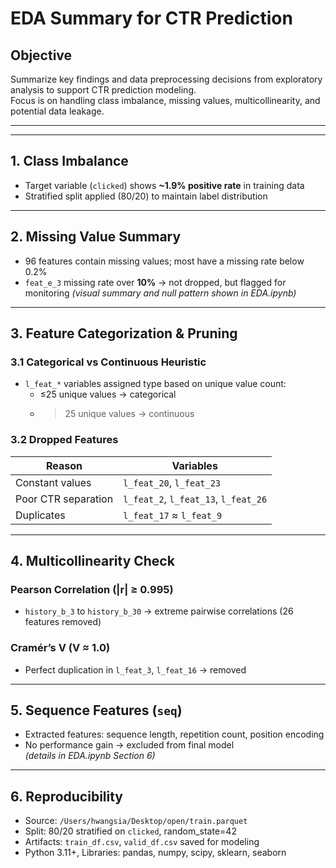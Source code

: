 # EDA Summary for CTR Prediction

## Objective

Summarize key findings and data preprocessing decisions from exploratory analysis to support CTR prediction modeling.  
Focus is on handling class imbalance, missing values, multicollinearity, and potential data leakage.

---

---

## 1. Class Imbalance

- Target variable (`clicked`) shows **~1.9% positive rate** in training data
- Stratified split applied (80/20) to maintain label distribution

---

## 2. Missing Value Summary

- 96 features contain missing values; most have a missing rate below 0.2%
- `feat_e_3` missing rate over **10%** → not dropped, but flagged for monitoring 
  *(visual summary and null pattern shown in EDA.ipynb)*

---

## 3. Feature Categorization & Pruning

### 3.1 Categorical vs Continuous Heuristic

- `l_feat_*` variables assigned type based on unique value count:  
  - ≤25 unique values → categorical  
  - >25 unique values → continuous

### 3.2 Dropped Features

| Reason                | Variables                       |
|----------------------|----------------------------------|
| Constant values       | `l_feat_20`, `l_feat_23`        |
| Poor CTR separation   | `l_feat_2`, `l_feat_13`, `l_feat_26` |
| Duplicates            | `l_feat_17` ≈ `l_feat_9`         |

---

## 4. Multicollinearity Check

### Pearson Correlation (|r| ≥ 0.995)

- `history_b_3` to `history_b_30` → extreme pairwise correlations (26 features removed)

### Cramér’s V (V ≈ 1.0)

- Perfect duplication in `l_feat_3`, `l_feat_16` → removed

---

## 5. Sequence Features (`seq`)

- Extracted features: sequence length, repetition count, position encoding  
- No performance gain → excluded from final model  
  *(details in EDA.ipynb Section 6)*

---

## 6. Reproducibility

- Source: `/Users/hwangsia/Desktop/open/train.parquet`
- Split: 80/20 stratified on `clicked`, random_state=42
- Artifacts: `train_df.csv`, `valid_df.csv` saved for modeling
- Python 3.11+, Libraries: pandas, numpy, scipy, sklearn, seaborn

